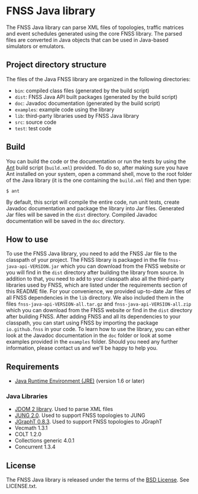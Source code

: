 # FNSS Java library
The FNSS Java library can parse XML files of topologies, traffic matrices and event schedules generated using the core FNSS library. The parsed files are converted in Java objects that can be used in Java-based simulators or emulators.

## Project directory structure
The files of the Java FNSS library are organized in the following directories:

* `bin`: compiled class files (generated by the build script)
* `dist`: FNSS Java API built packages (generated by the build script)
* `doc`: Javadoc documentation (generated by the build script)
* `examples`: example code using the library
* `lib`: third-party libraries used by FNSS Java library
* `src`: source code
* `test`: test code

## Build
You can build the code or the documentation or run the tests by using the [Ant](http://ant.apache.org/) build script (`build.xml`) provided.
To do so, after making sure you have Ant installed on your system, open a command shell, move to the root folder of the Java library (it is the one containing the `build.xml` file) and then type:

    $ ant

By default, this script will compile the entire code, run unit tests, create Javadoc documentation and package the library into Jar files.
Generated Jar files will be saved in the `dist` directory.
Compiled Javadoc documentation will be saved in the `doc` directory. 

## How to use
To use the FNSS Java library, you need to add the FNSS Jar file to the classpath of your project.
The FNSS library is packaged in the file `fnss-java-api-VERSION.jar` which you can download from the FNSS website or you will find in the `dist` directory after building the library from source.
In addition to that, you need to add to your classpath also all the third-party libraries used by FNSS, which are listed under the requirements section of this README file.
For your convenience, we provided up-to-date Jar files of all FNSS dependencies in the `lib` directory.
We also included them in the files `fnss-java-api-VERSION-all.tar.gz` and `fnss-java-api-VERSION-all.zip` which you can download from the FNSS website or find in the `dist` directory after building FNSS.
After adding FNSS and all its dependencies to your classpath, you can start using FNSS by importing the package `io.github.fnss` in your code.
To learn how to use the library, you can either look at the Javadoc documentation in the `doc` folder or look at some examples provided in the `examples` folder.
Should you need any further information, please contact us and we'll be happy to help you.
 
## Requirements
* [Java Runtime Environment (JRE)](http://www.java.com/) (version 1.6 or later)

### Java Libraries
* [JDOM 2 library](http://www.jdom.org/). Used to parse XML files
* [JUNG 2.0](http://jung.sourceforge.net/). Used to support FNSS topologies to JUNG
* [JGraphT 0.8.3](http://jgrapht.org/). Used to support FNSS topologies to JGraphT
* Vecmath 1.3.1
* COLT 1.2.0
* Collections generic 4.0.1
* Concurrent 1.3.4

## License
The FNSS Java library is released under the terms of the [BSD License](http://en.wikipedia.org/wiki/BSD_licenses). See LICENSE.txt.
